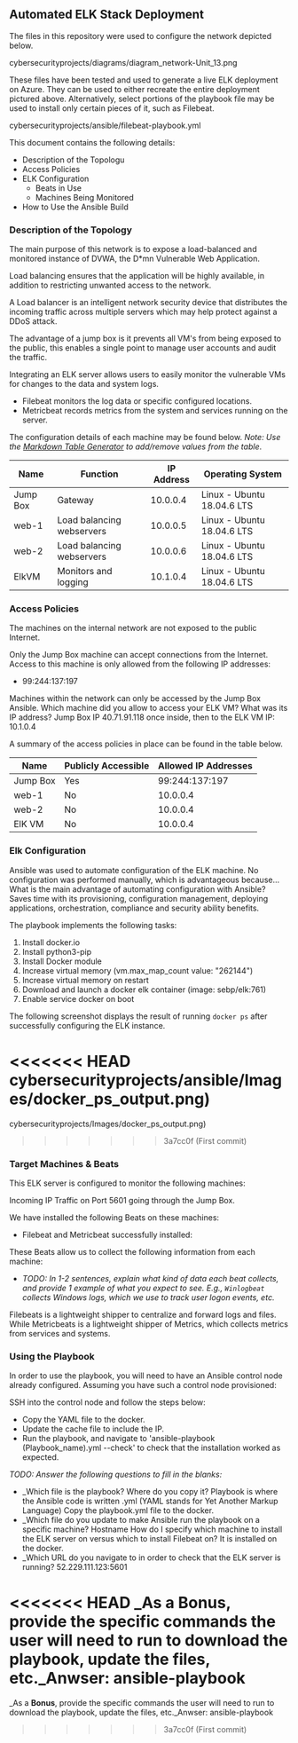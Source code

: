## Automated ELK Stack Deployment

The files in this repository were used to configure the network depicted below.

cybersecurityprojects/diagrams/diagram_network-Unit_13.png

These files have been tested and used to generate a live ELK deployment on Azure. They can be used to either recreate the entire deployment pictured above. Alternatively, select portions of the playbook file may be used to install only certain pieces of it, such as Filebeat.

cybersecurityprojects/ansible/filebeat-playbook.yml

This document contains the following details:
- Description of the Topologu
- Access Policies
- ELK Configuration
  - Beats in Use
  - Machines Being Monitored
- How to Use the Ansible Build


### Description of the Topology

The main purpose of this network is to expose a load-balanced and monitored instance of DVWA, the D*mn Vulnerable Web Application.

Load balancing ensures that the application will be highly available, in addition to restricting unwanted access to the network.

A Load balancer is an intelligent network security device that distributes the incoming traffic across multiple servers which may help protect against a DDoS attack. 

The advantage of a jump box is it prevents all VM's from being exposed to the public, this enables a single point to manage user accounts and audit the traffic.  

Integrating an ELK server allows users to easily monitor the vulnerable VMs for changes to the data and system logs.
- Filebeat monitors the log data or specific configured locations.  
- Metricbeat records metrics from the system and services running on the server.

The configuration details of each machine may be found below.
_Note: Use the [Markdown Table Generator](http://www.tablesgenerator.com/markdown_tables) to add/remove values from the table_.

| Name     | Function 			| IP Address | Operating System            |
|----------|------------------------------|------------|-----------------------------|
| Jump Box | Gateway  			| 10.0.0.4   | Linux  - Ubuntu 18.04.6 LTS |
| web-1    | Load balancing webservers  	| 10.0.0.5   | Linux  - Ubuntu 18.04.6 LTS |
| web-2    | Load balancing webservers   	| 10.0.0.6   | Linux  - Ubuntu 18.04.6 LTS |
| ElkVM    | Monitors and logging        	| 10.1.0.4   | Linux  - Ubuntu 18.04.6 LTS |

### Access Policies

The machines on the internal network are not exposed to the public Internet. 

Only the Jump Box machine can accept connections from the Internet. Access to this machine is only allowed from the following IP addresses:
- 99:244:137:197

Machines within the network can only be accessed by the Jump Box Ansible.
Which machine did you allow to access your ELK VM? What was its IP address? Jump Box IP 40.71.91.118 once inside, then to the ELK VM IP: 10.1.0.4  

A summary of the access policies in place can be found in the table below.

| Name     | Publicly Accessible | Allowed IP Addresses |
|----------|---------------------|----------------------|
| Jump Box | Yes                 | 99:244:137:197       |
| web-1    | No                  | 10.0.0.4             |
| web-2    | No                  | 10.0.0.4             |
| ElK VM   | No                  | 10.0.0.4	     |


### Elk Configuration

Ansible was used to automate configuration of the ELK machine. No configuration was performed manually, which is advantageous because...
What is the main advantage of automating configuration with Ansible? Saves time with its provisioning, configuration management, deploying applications, orchestration, compliance and security ability benefits.  

The playbook implements the following tasks:

1. Install docker.io  
2. Install python3-pip  
3. Install Docker module 
4. Increase virtual memory (vm.max_map_count  value: "262144")
5. Increase virtual memory on restart  
6. Download and launch a docker elk container (image: sebp/elk:761)
7. Enable service docker on boot


The following screenshot displays the result of running `docker ps` after successfully configuring the ELK instance.

<<<<<<< HEAD
cybersecurityprojects/ansible/Images/docker_ps_output.png)
=======
cybersecurityprojects/Images/docker_ps_output.png)
>>>>>>> 3a7cc0f (First commit)

### Target Machines & Beats
This ELK server is configured to monitor the following machines:

Incoming IP Traffic on Port 5601 going through the Jump Box.  

We have installed the following Beats on these machines:
- Filebeat and Metricbeat successfully installed:

These Beats allow us to collect the following information from each machine:
- _TODO: In 1-2 sentences, explain what kind of data each beat collects, and provide 1 example of what you expect to see. E.g., `Winlogbeat` collects Windows logs, which we use to track user logon events, etc._

Filebeats is a lightweight shipper to centralize and forward logs and files. While Metricbeats is a lightweight shipper of Metrics, which collects metrics from services and systems.   


### Using the Playbook
In order to use the playbook, you will need to have an Ansible control node already configured. Assuming you have such a control node provisioned: 

SSH into the control node and follow the steps below:
- Copy the YAML file to the docker.
- Update the cache file to include the IP. 
- Run the playbook, and navigate to 'ansible-playbook (Playbook_name).yml --check' to check that the installation worked as expected.

_TODO: Answer the following questions to fill in the blanks:_
- _Which file is the playbook? Where do you copy it? Playbook is where the Ansible code is written .yml (YAML stands for Yet Another Markup Language) Copy the playbook.yml file to the docker. 
- _Which file do you update to make Ansible run the playbook on a specific machine? Hostname
How do I specify which machine to install the ELK server on versus which to install Filebeat on? It is installed on the docker.
- _Which URL do you navigate to in order to check that the ELK server is running? 52.229.111.123:5601

<<<<<<< HEAD
_As a **Bonus**, provide the specific commands the user will need to run to download the playbook, update the files, etc._Anwser: ansible-playbook
=======
_As a **Bonus**, provide the specific commands the user will need to run to download the playbook, update the files, etc._Anwser: ansible-playbook
>>>>>>> 3a7cc0f (First commit)
